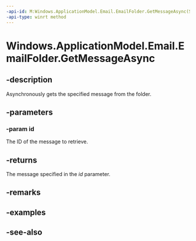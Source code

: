 ```yaml
---
-api-id: M:Windows.ApplicationModel.Email.EmailFolder.GetMessageAsync(System.String)
-api-type: winrt method
---
```


<!-- Method syntax
public Windows.Foundation.IAsyncOperation<Windows.ApplicationModel.Email.EmailMessage> GetMessageAsync(System.String id)
-->

# Windows.ApplicationModel.Email.EmailFolder.GetMessageAsync

## -description
Asynchronously gets the specified message from the folder.

## -parameters
### -param id
The ID of the message to retrieve.

## -returns
The message specified in the *id* parameter.

## -remarks

## -examples

## -see-also
